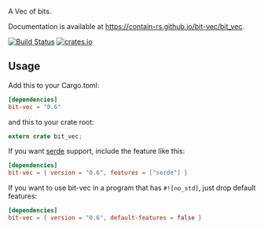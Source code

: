 A Vec of bits.

Documentation is available at https://contain-rs.github.io/bit-vec/bit_vec.

[![Build Status](https://travis-ci.org/contain-rs/bit-vec.svg?branch=master)](https://travis-ci.org/contain-rs/bit-vec)
[![crates.io](http://meritbadge.herokuapp.com/bit-vec)](https://crates.io/crates/bit-vec)

## Usage

Add this to your Cargo.toml:

```toml
[dependencies]
bit-vec = "0.6"
```

and this to your crate root:

```rust
extern crate bit_vec;
```

If you want [serde](https://github.com/serde-rs/serde) support, include the feature like this:

```toml
[dependencies]
bit-vec = { version = "0.6", features = ["serde"] }
```

If you want to use bit-vec in a program that has `#![no_std]`, just drop default features:

```toml
[dependencies]
bit-vec = { version = "0.6", default-features = false }
```
